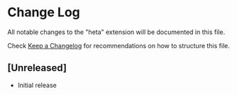 # Change Log

All notable changes to the "heta" extension will be documented in this file.

Check [Keep a Changelog](http://keepachangelog.com/) for recommendations on how to structure this file.

## [Unreleased]

- Initial release